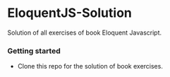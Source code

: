 # EloquentJS-Solution
Solution of all exercises of book Eloquent Javascript.

### Getting started

* Clone this repo for the solution of book exercises.
